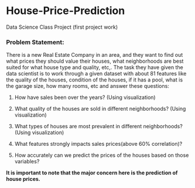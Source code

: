 # House-Price-Prediction
Data Science Class Project (first project work)

### Problem Statement: 

There is a new Real Estate Company in an area, and they want to find out what prices they should value their houses, what neighborhoods are best suited for what house type and quality, etc,. The task they have given the data scientist is to work through a given dataset with about 81 features like the quality of the houses, condition of the houses, if it has a pool, what is the garage size, how many rooms, etc and answer these questions:

1. How have sales been over the years?  (Using visualization)
 
2. What quality of the houses are sold in different neighborhoods? (Using visualization)
 
3. What types of houses are most prevalent in different neighborhoods? (Using visualization)
 
4. What features strongly impacts sales prices(above 60% correlation)? 
 
5. How accurately can we predict the prices of the houses based on those variables?  

**It is important to note that the major concern here is the prediction of house prices.**

